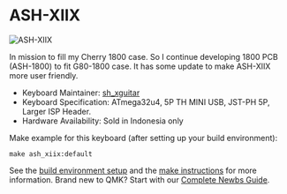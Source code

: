 # ASH-XIIX

![ASH-XIIX](https://i.imgur.com/KJk9dDo.jpg)

In mission to fill my Cherry 1800 case. So I continue developing 1800 PCB (ASH-1800) to fit G80-1800 case. It has some update to make ASH-XIIX more user friendly.

* Keyboard Maintainer: [sh_xguitar](https://github.com/sh-xguitar)
* Keyboard Specification: ATmega32u4, 5P TH MINI USB, JST-PH 5P, Larger ISP Header.
* Hardware Availability: Sold in Indonesia only

Make example for this keyboard (after setting up your build environment):

    make ash_xiix:default

See the [build environment setup](https://docs.qmk.fm/#/getting_started_build_tools) and the [make instructions](https://docs.qmk.fm/#/getting_started_make_guide) for more information. Brand new to QMK? Start with our [Complete Newbs Guide](https://docs.qmk.fm/#/newbs).
